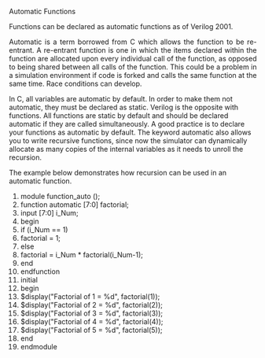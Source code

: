 Automatic Functions

Functions can be declared as automatic functions as of Verilog 2001.

<p style="text-align: justify;">Automatic is a term borrowed from C which allows the function to be re-entrant. 
A re-entrant function is one in which the items declared within the function are allocated upon every individual call of the function, 
as opposed to being shared between all calls of the function. This could be a problem in a simulation environment if code is forked and calls the same function 
at the same time. Race conditions can develop.

In C, all variables are automatic by default. In order to make them not automatic, they must be declared as static. Verilog is the opposite with functions. All functions are static by default and should be declared automatic if they are called simultaneously.
A good practice is to declare your functions as automatic by default. The keyword automatic also allows you to write recursive functions, since now the simulator can dynamically allocate as many copies of the internal variables as it needs to unroll the recursion.</p>

The example below demonstrates how recursion can be used in an automatic function.

<ol>
 <li>module function_auto ();</li>
 
  <li>function automatic [7:0] factorial;</li>
    <li>input [7:0] i_Num;</li> 
    <li>begin</li>
      <li>if (i_Num == 1)</li>
        <li>factorial = 1;</li> 
      <li>else</li>
        <li>factorial = i_Num * factorial(i_Num-1);</li>
    <li>end</li>
  <li>endfunction</li>
 
  <li>initial</li>
    <li>begin</li>
      <li>$display("Factorial of 1 = %d", factorial(1));</li>
      <li>$display("Factorial of 2 = %d", factorial(2));</li>
      <li>$display("Factorial of 3 = %d", factorial(3));</li>
      <li>$display("Factorial of 4 = %d", factorial(4));</li>
      <li>$display("Factorial of 5 = %d", factorial(5));</li>
    <li>end</li>
<li>endmodule</li>
</ol>
